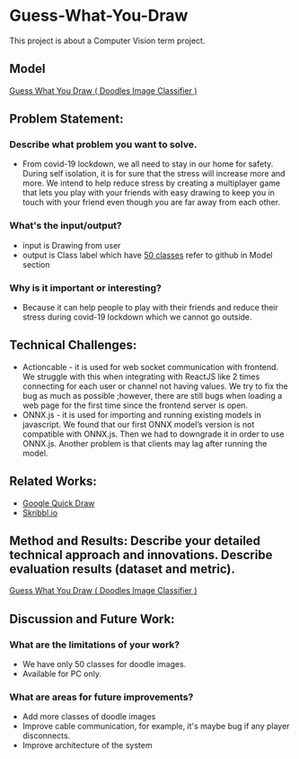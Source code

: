 # Guess-What-You-Draw
This project is about a Computer Vision term project.

## Model
[Guess What You Draw ( Doodles Image Classifier )](https://github.com/ThreeTeaTree/Guess-What-You-Draw-Doodles-Classifier)

## Problem Statement: 
### Describe what problem you want to solve.
* From covid-19 lockdown, we all need to stay in our home for safety. During self isolation, it is for sure that the stress will increase more and more. We intend to help reduce stress by creating a multiplayer game that lets you play with your friends with easy drawing to keep you in touch with your friend even though you are far away from each other.
### What's the input/output?
* input is Drawing from user
* output is Class label which have [50 classes](https://github.com/ThreeTeaTree/Guess-What-You-Draw-Doodles-Classifier/blob/main/doodleDataset/50classList.txt) refer to github in Model section
### Why is it important or interesting?
* Because it can help people to play with their friends and reduce their stress during covid-19 lockdown which we cannot go outside.

## Technical Challenges: 
* Actioncable - it is used for web socket communication with frontend. We struggle with this when integrating with ReactJS like 2 times connecting for each user or channel not having values. We try to fix the bug as much as possible ;however, there are still bugs when loading a web page for the first time since the frontend server is open.
* ONNX.js - it is used for importing and running existing models in javascript. We found that our first ONNX model’s version is not compatible with ONNX.js. Then we had to downgrade it in order to use ONNX.js. Another problem is that clients may lag after running the model. 

## Related Works:
* [Google Quick Draw](https://quickdraw.withgoogle.com/)
* [Skribbl.io](https://skribbl.io/)

## Method and Results: Describe your detailed technical approach and innovations. Describe evaluation results (dataset and metric).
[Guess What You Draw ( Doodles Image Classifier )](https://github.com/ThreeTeaTree/Guess-What-You-Draw-Doodles-Classifier)

## Discussion and Future Work: 
### What are the limitations of your work?
* We have only 50 classes for doodle images.
* Available for PC only.
### What are areas for future improvements?
* Add more classes of doodle images
* Improve cable communication, for example, it's maybe bug if any player disconnects.
* Improve architecture of the system


